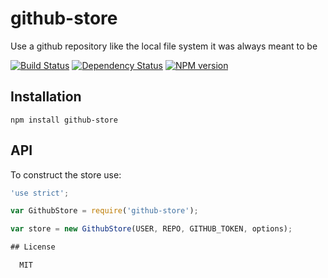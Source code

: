 # github-store

Use a github repository like the local file system it was always meant to be

[![Build Status](https://travis-ci.org/ForbesLindesay/github-store.png?branch=master)](https://travis-ci.org/ForbesLindesay/github-store)
[![Dependency Status](https://gemnasium.com/ForbesLindesay/github-store.png)](https://gemnasium.com/ForbesLindesay/github-store)
[![NPM version](https://badge.fury.io/js/github-store.png)](http://badge.fury.io/js/github-store)

## Installation

    npm install github-store

## API

To construct the store use:

```js
'use strict';

var GithubStore = require('github-store');

var store = new GithubStore(USER, REPO, GITHUB_TOKEN, options);

## License

  MIT